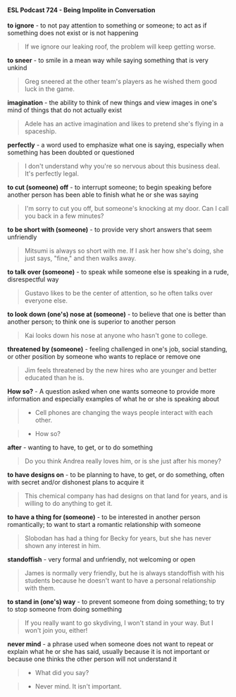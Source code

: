 #### ESL Podcast 724 - Being Impolite in Conversation

**to ignore** - to not pay attention to something or someone; to act as if something
does not exist or is not happening

> If we ignore our leaking roof, the problem will keep getting worse.

**to sneer** - to smile in a mean way while saying something that is very unkind

> Greg sneered at the other team's players as he wished them good luck in the
game.

**imagination** - the ability to think of new things and view images in one's mind of
things that do not actually exist

> Adele has an active imagination and likes to pretend she's flying in a spaceship.

**perfectly** - a word used to emphasize what one is saying, especially when
something has been doubted or questioned

> I don't understand why you're so nervous about this business deal. It's
perfectly legal.

**to cut (someone) off** - to interrupt someone; to begin speaking before another
person has been able to finish what he or she was saying

> I'm sorry to cut you off, but someone's knocking at my door. Can I call you
back in a few minutes?

**to be short with (someone)** - to provide very short answers that seem
unfriendly

> Mitsumi is always so short with me. If I ask her how she's doing, she just says,
"fine," and then walks away.

**to talk over (someone)** - to speak while someone else is speaking in a rude,
disrespectful way

> Gustavo likes to be the center of attention, so he often talks over everyone else.

**to look down (one's) nose at (someone)** - to believe that one is better than
another person; to think one is superior to another person

> Kai looks down his nose at anyone who hasn't gone to college.

**threatened by (someone)** - feeling challenged in one's job, social standing, or
other position by someone who wants to replace or remove one

> Jim feels threatened by the new hires who are younger and better educated
than he is.

**How so?** - A question asked when one wants someone to provide more
information and especially examples of what he or she is speaking about

> - Cell phones are changing the ways people interact with each other.

> - How so?

**after** - wanting to have, to get, or to do something

> Do you think Andrea really loves him, or is she just after his money?

**to have designs on** - to be planning to have, to get, or do something, often with
secret and/or dishonest plans to acquire it

> This chemical company has had designs on that land for years, and is willing to
do anything to get it.

**to have a thing for (someone)** - to be interested in another person romantically;
to want to start a romantic relationship with someone

> Slobodan has had a thing for Becky for years, but she has never shown any
interest in him.

**standoffish** - very formal and unfriendly, not welcoming or open

> James is normally very friendly, but he is always standoffish with his students
because he doesn't want to have a personal relationship with them.

**to stand in (one's) way** - to prevent someone from doing something; to try to
stop someone from doing something

> If you really want to go skydiving, I won't stand in your way. But I won't join
you, either!

**never mind** - a phrase used when someone does not want to repeat or explain
what he or she has said, usually because it is not important or because one
thinks the other person will not understand it

> - What did you say?

> - Never mind. It isn't important.


